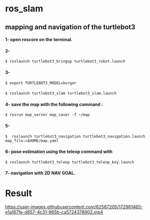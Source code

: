 # ros_slam
## mapping and navigation of the turtlebot3
#### 1- open roscore on the terminal.
#### 2-
```
$ roslaunch turtlebot3_bringup turtlebot3_robot.launch
```
#### 3-
```
$ export TURTLEBOT3_MODEL=burger
```
####   
```
$ roslaunch turtlebot3_slam turtlebot3_slam.launch
```
#### 4- save the map with the following command : 
```
$ rosrun map_server map_saver -f ~/map
```
#### 5- 
```
$  roslaunch turtlebot3_navigation turtlebot3_navigation.launch map_file:=$HOME/map.yaml
```
#### 6- pose estimation using the teleop command with 
```
$ roslaunch turtlebot3_teleop turtlebot3_teleop_key.launch
```
#### 7- navigation with 2D NAV GOAL.
# Result



https://user-images.githubusercontent.com/62567205/172961465-e1a167fe-d657-4c31-965b-ca5724378902.mp4

